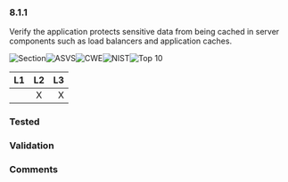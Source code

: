 ### 8.1.1 
Verify the application protects sensitive data from being cached in server components such as load balancers and application caches.

![Section](https://img.shields.io/badge/V8-green.svg)![ASVS](https://img.shields.io/badge/ASVS-8.1.1-blue.svg)![CWE](https://img.shields.io/badge/CWE--red.svg)![NIST](https://img.shields.io/badge/NIST--important.svg)![Top 10](https://img.shields.io/badge/--lightgray.svg)

| L1| L2| L3|
| --|:--:|-:|
|  | X | X |

### Tested

### Validation

### Comments

        